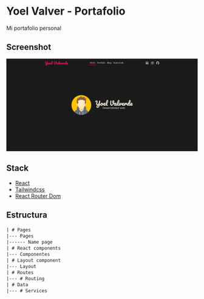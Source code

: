 # Yoel Valver - Portafolio
Mi portafolio personal

## Screenshot
![Homepage Yoel Valverde](./public/images/screenshots/homepage-hero.png)

## Stack
- [React](https://reactjs.org)
- [Tailwindcss](https://tailwindcss.com)
- [React Router Dom](https://reactrouter.com/en/main)

## Estructura
```
| # Pages
|--- Pages
|------ Name page
| # React components
|--- Componentes
| # Layout component
|--- Layout
| # Routes
|--- # Routing
| # Data
|--- # Services
```